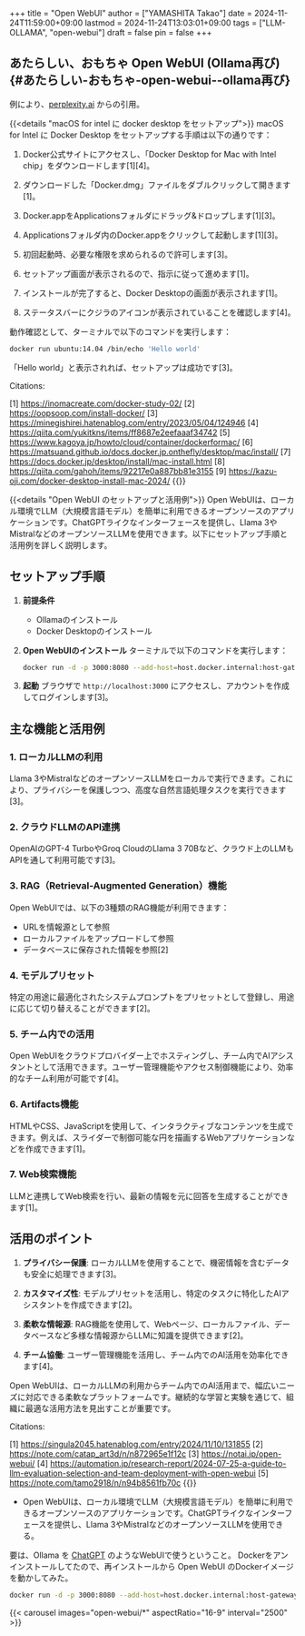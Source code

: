 +++
title = "Open WebUI"
author = ["YAMASHITA Takao"]
date = 2024-11-24T11:59:00+09:00
lastmod = 2024-11-24T13:03:01+09:00
tags = ["LLM-OLLAMA", "open-webui"]
draft = false
pin = false
+++

## あたらしい、おもちゃ Open WebUI (Ollama再び) {#あたらしい-おもちゃ-open-webui--ollama再び}

例により、[perplexity.ai](https://www.perplexity.ai/) からの引用。

{{<details "macOS for intel に docker desktop をセットアップ">}}
macOS for Intel に Docker Desktop をセットアップする手順は以下の通りです：

1. Docker公式サイトにアクセスし、「Docker Desktop for Mac with Intel chip」をダウンロードします[1][4]。

2. ダウンロードした「Docker.dmg」ファイルをダブルクリックして開きます[1]。

3. Docker.appをApplicationsフォルダにドラッグ&ドロップします[1][3]。

4. Applicationsフォルダ内のDocker.appをクリックして起動します[1][3]。

5. 初回起動時、必要な権限を求められるので許可します[3]。

6. セットアップ画面が表示されるので、指示に従って進めます[1]。

7. インストールが完了すると、Docker Desktopの画面が表示されます[1]。

8. ステータスバーにクジラのアイコンが表示されていることを確認します[4]。

動作確認として、ターミナルで以下のコマンドを実行します：

```bash
docker run ubuntu:14.04 /bin/echo 'Hello world'
```

「Hello world」と表示されれば、セットアップは成功です[3]。

Citations:

[1] https://inomacreate.com/docker-study-02/
[2] https://oopsoop.com/install-docker/
[3] https://minegishirei.hatenablog.com/entry/2023/05/04/124946
[4] https://qiita.com/yukitkns/items/ff8687e2eefaaaf34742
[5] https://www.kagoya.jp/howto/cloud/container/dockerformac/
[6] https://matsuand.github.io/docs.docker.jp.onthefly/desktop/mac/install/
[7] https://docs.docker.jp/desktop/install/mac-install.html
[8] https://qiita.com/gahoh/items/92217e0a887bb81e3155
[9] https://kazu-oji.com/docker-desktop-install-mac-2024/
{{</details>}}

{{<details "Open WebUI のセットアップと活用例">}}
Open WebUIは、ローカル環境でLLM（大規模言語モデル）を簡単に利用できるオープンソースのアプリケーションです。ChatGPTライクなインターフェースを提供し、Llama 3やMistralなどのオープンソースLLMを使用できます。以下にセットアップ手順と活用例を詳しく説明します。

## セットアップ手順

1. **前提条件**
   - Ollamaのインストール
   - Docker Desktopのインストール

2. **Open WebUIのインストール**
   ターミナルで以下のコマンドを実行します：
   ```bash
   docker run -d -p 3000:8080 --add-host=host.docker.internal:host-gateway -v open-webui:/app/backend/data --name open-webui --restart always ghcr.io/open-webui/open-webui:main
   ```

3. **起動**
   ブラウザで `http://localhost:3000` にアクセスし、アカウントを作成してログインします[3]。

## 主な機能と活用例

### 1. ローカルLLMの利用
Llama 3やMistralなどのオープンソースLLMをローカルで実行できます。これにより、プライバシーを保護しつつ、高度な自然言語処理タスクを実行できます[3]。

### 2. クラウドLLMのAPI連携
OpenAIのGPT-4 TurboやGroq CloudのLlama 3 70Bなど、クラウド上のLLMもAPIを通して利用可能です[3]。

### 3. RAG（Retrieval-Augmented Generation）機能
Open WebUIでは、以下の3種類のRAG機能が利用できます：

- URLを情報源として参照
- ローカルファイルをアップロードして参照
- データベースに保存された情報を参照[2]

### 4. モデルプリセット
特定の用途に最適化されたシステムプロンプトをプリセットとして登録し、用途に応じて切り替えることができます[2]。

### 5. チーム内での活用
Open WebUIをクラウドプロバイダー上でホスティングし、チーム内でAIアシスタントとして活用できます。ユーザー管理機能やアクセス制御機能により、効率的なチーム利用が可能です[4]。

### 6. Artifacts機能
HTMLやCSS、JavaScriptを使用して、インタラクティブなコンテンツを生成できます。例えば、スライダーで制御可能な円を描画するWebアプリケーションなどを作成できます[1]。

### 7. Web検索機能
LLMと連携してWeb検索を行い、最新の情報を元に回答を生成することができます[1]。

## 活用のポイント

1. **プライバシー保護**: ローカルLLMを使用することで、機密情報を含むデータも安全に処理できます[3]。

2. **カスタマイズ性**: モデルプリセットを活用し、特定のタスクに特化したAIアシスタントを作成できます[2]。

3. **柔軟な情報源**: RAG機能を使用して、Webページ、ローカルファイル、データベースなど多様な情報源からLLMに知識を提供できます[2]。

4. **チーム協働**: ユーザー管理機能を活用し、チーム内でのAI活用を効率化できます[4]。

Open WebUIは、ローカルLLMの利用からチーム内でのAI活用まで、幅広いニーズに対応できる柔軟なプラットフォームです。継続的な学習と実験を通じて、組織に最適な活用方法を見出すことが重要です。

Citations:

[1] https://singula2045.hatenablog.com/entry/2024/11/10/131855
[2] https://note.com/catap_art3d/n/n872965e1f12c
[3] https://notai.jp/open-webui/
[4] https://automation.jp/research-report/2024-07-25-a-guide-to-llm-evaluation-selection-and-team-deployment-with-open-webui
[5] https://note.com/tamo2918/n/n94b8561fb70c
{{</details>}}

-   Open WebUIは、ローカル環境でLLM（大規模言語モデル）を簡単に利用できるオープンソースのアプリケーションです。ChatGPTライクなインターフェースを提供し、Llama 3やMistralなどのオープンソースLLMを使用できる。

要は、Ollama を [ChatGPT](https://chatgpt.com/) のようなWebUIで使うということ。
Dockerをアンインストールしてたので、再インストールから Open WebUI のDockerイメージを動かしてみた。

```sh
docker run -d -p 3000:8080 --add-host=host.docker.internal:host-gateway -v open-webui:/app/backend/data --name open-webui --restart always ghcr.io/open-webui/open-webui:main
```

{{< carousel images="open-webui/*" aspectRatio="16-9" interval="2500" >}}
